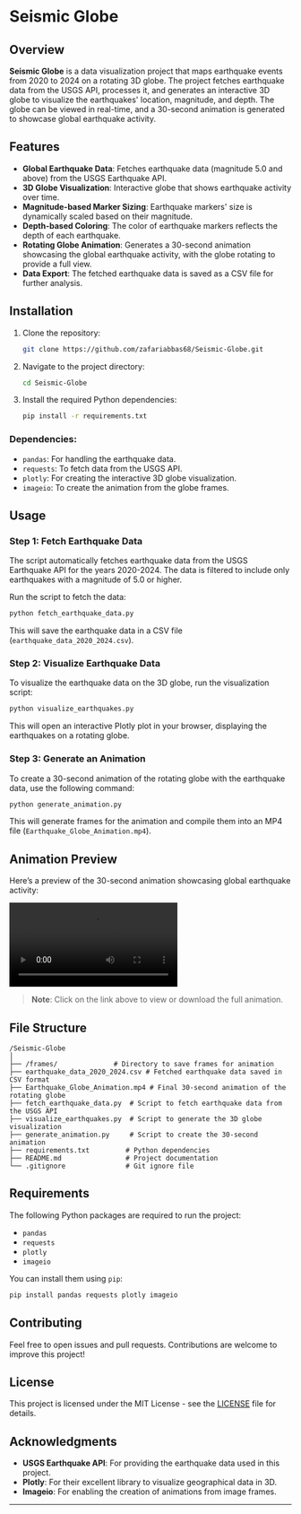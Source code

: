 
# Seismic Globe

## Overview

**Seismic Globe** is a data visualization project that maps earthquake events from 2020 to 2024 on a rotating 3D globe. The project fetches earthquake data from the USGS API, processes it, and generates an interactive 3D globe to visualize the earthquakes' location, magnitude, and depth. The globe can be viewed in real-time, and a 30-second animation is generated to showcase global earthquake activity.

## Features

- **Global Earthquake Data**: Fetches earthquake data (magnitude 5.0 and above) from the USGS Earthquake API.
- **3D Globe Visualization**: Interactive globe that shows earthquake activity over time.
- **Magnitude-based Marker Sizing**: Earthquake markers' size is dynamically scaled based on their magnitude.
- **Depth-based Coloring**: The color of earthquake markers reflects the depth of each earthquake.
- **Rotating Globe Animation**: Generates a 30-second animation showcasing the global earthquake activity, with the globe rotating to provide a full view.
- **Data Export**: The fetched earthquake data is saved as a CSV file for further analysis.

## Installation

1. Clone the repository:
   ```bash
   git clone https://github.com/zafariabbas68/Seismic-Globe.git
   ```

2. Navigate to the project directory:
   ```bash
   cd Seismic-Globe
   ```

3. Install the required Python dependencies:
   ```bash
   pip install -r requirements.txt
   ```

### Dependencies:
- `pandas`: For handling the earthquake data.
- `requests`: To fetch data from the USGS API.
- `plotly`: For creating the interactive 3D globe visualization.
- `imageio`: To create the animation from the globe frames.

## Usage

### Step 1: Fetch Earthquake Data

The script automatically fetches earthquake data from the USGS Earthquake API for the years 2020-2024. The data is filtered to include only earthquakes with a magnitude of 5.0 or higher.

Run the script to fetch the data:
```bash
python fetch_earthquake_data.py
```

This will save the earthquake data in a CSV file (`earthquake_data_2020_2024.csv`).

### Step 2: Visualize Earthquake Data

To visualize the earthquake data on the 3D globe, run the visualization script:
```bash
python visualize_earthquakes.py
```

This will open an interactive Plotly plot in your browser, displaying the earthquakes on a rotating globe.

### Step 3: Generate an Animation

To create a 30-second animation of the rotating globe with the earthquake data, use the following command:
```bash
python generate_animation.py
```

This will generate frames for the animation and compile them into an MP4 file (`Earthquake_Globe_Animation.mp4`).

## Animation Preview

Here’s a preview of the 30-second animation showcasing global earthquake activity:

![Earthquake Animation](https://github.com/zafariabbas68/Seismic-Globe/raw/main/assets/Earthquake_Globe_Animation.mp4)

> **Note**: Click on the link above to view or download the full animation.

## File Structure

```
/Seismic-Globe
│
├── /frames/              # Directory to save frames for animation
├── earthquake_data_2020_2024.csv # Fetched earthquake data saved in CSV format
├── Earthquake_Globe_Animation.mp4 # Final 30-second animation of the rotating globe
├── fetch_earthquake_data.py  # Script to fetch earthquake data from the USGS API
├── visualize_earthquakes.py  # Script to generate the 3D globe visualization
├── generate_animation.py     # Script to create the 30-second animation
├── requirements.txt         # Python dependencies
├── README.md                # Project documentation
└── .gitignore               # Git ignore file
```

## Requirements

The following Python packages are required to run the project:

- `pandas`
- `requests`
- `plotly`
- `imageio`

You can install them using `pip`:

```bash
pip install pandas requests plotly imageio
```

## Contributing

Feel free to open issues and pull requests. Contributions are welcome to improve this project!

## License

This project is licensed under the MIT License - see the [LICENSE](LICENSE) file for details.

## Acknowledgments

- **USGS Earthquake API**: For providing the earthquake data used in this project.
- **Plotly**: For their excellent library to visualize geographical data in 3D.
- **Imageio**: For enabling the creation of animations from image frames.

---


